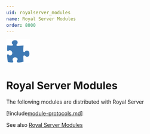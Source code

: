 ```yaml
---
uid: royalserver_modules
name: Royal Server Modules
order: 8000
---
```


<img src="/r2023/images/RoyalServer/Svg/SVG_Modules_32.svg" class="icon-left icon-lg" alt="" />

# Royal Server Modules

The following modules are distributed with Royal Server

[!include[module-protocols.md](../../_shared/module-list.md)]

See also [Royal Server Modules](xref:royalserver_management_modules)
